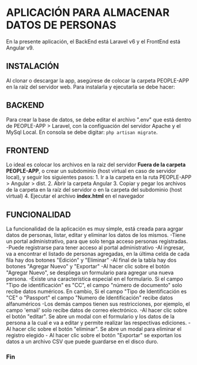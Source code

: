 # APLICACIÓN PARA ALMACENAR DATOS DE PERSONAS
 En la presente aplicación, el BackEnd está Laravel v6 y el FrontEnd está Angular v9.

## INSTALACIÓN
 Al clonar o descargar la app, asegúrese de colocar la carpeta PEOPLE-APP en la raíz del servidor web. 
 Para instalarla y ejecutarla se debe hacer:

## BACKEND
 Para crear la base de datos, se debe editar el archivo ".env" que está dentro de PEOPLE-APP > Laravel, con la configuación del servidor Apache y el MySql Local. En consola se debe digitar: ```php artisan migrate```.

## FRONTEND
 Lo ideal es colocar los archivos en la raiz del servidor __Fuera de la carpeta PEOPLE-APP__, o crear un subdominio (host virtual en caso de servidor local), y seguir los siguientes pasos:
    1. Ir a la carpeta en la ruta PEOPLE-APP > Angular > dist.
    2. Abrir la carpeta Angular
    3. Copiar y pegar los archivos de la carpeta en la raíz del servidor o en la carpeta del subdominio (host virtual)
    4. Ejecutar el archivo **index.html** en el navegador
 
 ## FUNCIONALIDAD
La funcionalidad de la aplicación es muy simple, está creada para agrgar datos de personas, listar, editar y eliminar los datos de los mismos.
    -Tiene un portal administrativo, para que solo tenga acceso personas registradas.
    -Puede registrarse para tener acceso al portal administrativo
    -Al ingresar, va a encontrar el listado de personas agregadas, en la última celda de cada fila hay dos botones "Edición" y "Eliminar"
    -Al final de la tabla hay dos botones "Agregar Nuevo" y "Exportar"
    -Al hacer clic sobre el botón "Agregar Nuevo", se despliega un formulario para agregar una nueva persona.
        -Existe una característica especial en el formulario. Si el campo "Tipo de identificación" es "CC", el campo "número de documento" solo recibe datos numéricos. En cambio, Si el campo "Tipo de Identificación es "CE" o "Passport" el campo "Numero de Identificación" recibe datos alfanuméricos
        -Los demás campos tienen sus restricciones, por ejemplo, el campo 'email' solo recibe datos de correo electrónico.
    -Al hacer clic sobre el botón "editar". Se abre un modal con el formulario y los datos de la persona  a la cual e va a editar y permite realizar las respectivas ediciones.
    - Al hacer clic sobre el botón "eliminar". Se abre un modal para eliminar el registro elegido
    - Al hacer clic sobre el botón "Exportar" se exportan los datos a un archivo CSV que puede guardarse en el disco duro.

### Fin
